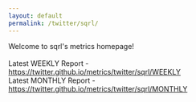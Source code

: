 ```yaml
---
layout: default
permalink: /twitter/sqrl/
---
```

Welcome to sqrl's metrics homepage!
<br><br>
Latest WEEKLY Report - <a href="https://twitter.github.io/metrics/twitter/sqrl/WEEKLY">https://twitter.github.io/metrics/twitter/sqrl/WEEKLY</a>
<br>
Latest MONTHLY Report - <a href="https://twitter.github.io/metrics/twitter/sqrl/MONTHLY">https://twitter.github.io/metrics/twitter/sqrl/MONTHLY</a>
<br>
